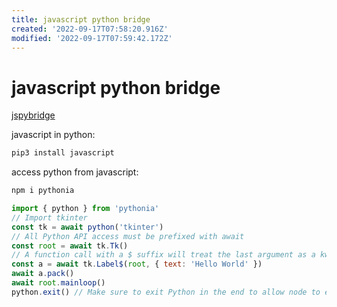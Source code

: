 ```yaml
---
title: javascript python bridge
created: '2022-09-17T07:58:20.916Z'
modified: '2022-09-17T07:59:42.172Z'
---
```


# javascript python bridge

[jspybridge](https://github.com/extremeheat/JSPyBridge)

javascript in python:

```bash
pip3 install javascript
```

access python from javascript:

```bash
npm i pythonia
```

```javascript
import { python } from 'pythonia'
// Import tkinter
const tk = await python('tkinter')
// All Python API access must be prefixed with await
const root = await tk.Tk()
// A function call with a $ suffix will treat the last argument as a kwarg dict
const a = await tk.Label$(root, { text: 'Hello World' })
await a.pack()
await root.mainloop()
python.exit() // Make sure to exit Python in the end to allow node to exit. You can also use process.exit.
```
